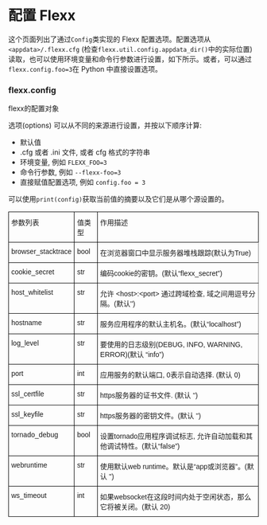 # 配置 Flexx

这个页面列出了通过`Config`类实现的 Flexx 配置选项。配置选项从`<appdata>/.flexx.cfg` (检查`flexx.util.config.appdata_dir()`中的实际位置) 读取，也可以使用环境变量和命令行参数进行设置，如下所示。或者，可以通过`flexx.config.foo=3`在 Python 中直接设置选项。

### flexx.config

flexx的配置对象

选项(options) 可以从不同的来源进行设置，并按以下顺序计算:

* 默认值
* .cfg 或者 .ini 文件, 或者 cfg 格式的字符串
* 环境变量, 例如 `FLEXX_FOO=3`
* 命令行参数, 例如 `--flexx-foo=3`
* 直接赋值配置选项, 例如 `config.foo = 3`

可以使用`print(config)`获取当前值的摘要以及它们是从哪个源设置的。

<style type="text/css">
.tg  {border-collapse:collapse;border-spacing:0;}
.tg td{font-family:Arial, sans-serif;font-size:14px;padding:10px 5px;border-style:solid;border-width:1px;overflow:hidden;word-break:normal;border-color:black;}
.tg th{font-family:Arial, sans-serif;font-size:14px;font-weight:normal;padding:10px 5px;border-style:solid;border-width:1px;overflow:hidden;word-break:normal;border-color:black;}
.tg .tg-0lax{text-align:left;vertical-align:top}
.tg .tg-0pky{border-color:inherit;text-align:left;vertical-align:top}
</style>
<table class="tg">
  <tr>
    <th class="tg-0lax">参数列表</th>
    <th class="tg-0lax">值类型</th>
    <th class="tg-0lax">作用描述</th>
  </tr>
  <tr>
    <td class="tg-0lax">browser_stacktrace</td>
    <td class="tg-0lax">bool</td>
    <td class="tg-0pky">在浏览器窗口中显示服务器堆栈跟踪(默认为True)<br></td>
  </tr>
  <tr>
    <td class="tg-0lax">cookie_secret</td>
    <td class="tg-0lax">str</td>
    <td class="tg-0pky">编码cookie的密钥。(默认“flexx_secret”)<br></td>
  </tr>
  <tr>
    <td class="tg-0lax">host_whitelist</td>
    <td class="tg-0lax">str</td>
    <td class="tg-0pky">允许 &lt;host&gt;:&lt;port&gt; 通过跨域检查, 域之间用逗号分隔。(默认'')<br></td>
  </tr>
  <tr>
    <td class="tg-0lax">hostname</td>
    <td class="tg-0lax">str</td>
    <td class="tg-0pky">服务应用程序的默认主机名。(默认“localhost”)<br></td>
  </tr>
  <tr>
    <td class="tg-0lax">log_level</td>
    <td class="tg-0lax">str</td>
    <td class="tg-0pky">要使用的日志级别(DEBUG, INFO, WARNING, ERROR)(默认 “info”)<br></td>
  </tr>
  <tr>
    <td class="tg-0lax">port</td>
    <td class="tg-0lax">int</td>
    <td class="tg-0lax">应用服务的默认端口, 0表示自动选择. (默认 0)</td>
  </tr>
  <tr>
    <td class="tg-0lax">ssl_certfile</td>
    <td class="tg-0lax">str</td>
    <td class="tg-0lax">https服务器的证书文件. (默认 '')</td>
  </tr>
  <tr>
    <td class="tg-0lax">ssl_keyfile</td>
    <td class="tg-0lax">str</td>
    <td class="tg-0lax">https服务器的密钥文件。(默认 '')</td>
  </tr>
  <tr>
    <td class="tg-0lax">tornado_debug</td>
    <td class="tg-0lax">bool</td>
    <td class="tg-0lax">设置tornado应用程序调试标志, 允许自动加载和其他调试特性。(默认“false”)</td>
  </tr>
  <tr>
    <td class="tg-0lax">webruntime</td>
    <td class="tg-0lax">str</td>
    <td class="tg-0lax">使用默认web runtime。默认是“app或浏览器”。(默认 '')</td>
  </tr>
  <tr>
    <td class="tg-0lax">ws_timeout</td>
    <td class="tg-0lax">int</td>
    <td class="tg-0lax">如果websocket在这段时间内处于空闲状态，那么它将被关闭。(默认 20)</td>
  </tr>
</table>